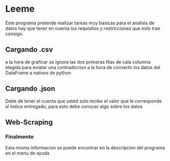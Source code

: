 # Leeme
Este programa pretende realizar tareas muy basicas para el analisis de datos
hay que tener en cuenta los requisitos y restricciones que esto trae consigo.

## Cargando .csv
a la hora de graficar se ignora las dos primeras filas de cala columna elegida
para eviatar una contradiccion a la hora de convertir los datos del DataFrame
a nativos de python
## Cargando .json
Debe de tener el cuenta que usted solo recibe el valor que le corresponde al indice 
entregado, para esto debe conocer algo sobre los datos

## Web-Scraping

### Finalmente
Esta misma informacion se puede encontrar en la descripcion del programa en el menu de ayuda